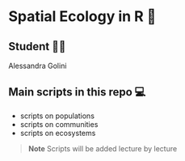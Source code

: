 # Spatial Ecology in R 👾

## Student 👩‍🔬
Alessandra Golini

## Main scripts in this repo 💻
+ scripts on populations
+ scripts on communities
+ scripts on ecosystems

> **Note**
> Scripts will be added lecture by lecture
